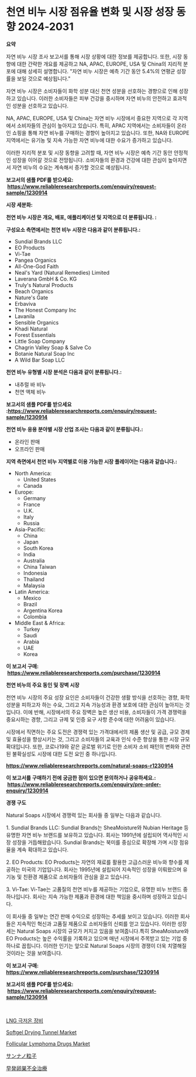 <p><h1>천연 비누 시장 점유율 변화 및 시장 성장 동향 2024-2031</h1></p><p><strong>요약</strong></p>
<p><p>자연 비누 시장 조사 보고서를 통해 시장 상황에 대한 정보를 제공합니다. 또한, 시장 동향에 대한 간략한 개요를 제공하고 NA, APAC, EUROPE, USA 및 China의 지리적 분포에 대해 상세히 설명합니다. "자연 비누 시장은 예측 기간 동안 5.4%의 연평균 성장률을 보일 것으로 예상됩니다."</p><p>자연 비누 시장은 소비자들이 화학 성분 대신 천연 성분을 선호하는 경향으로 인해 성장하고 있습니다. 이러한 소비자들은 피부 건강을 중시하며 자연 비누의 안전하고 효과적인 성분을 선호하고 있습니다.</p><p>NA, APAC, EUROPE, USA 및 China는 자연 비누 시장에서 중요한 지역으로 각 지역에서 소비자들의 관심이 높아지고 있습니다. 특히, APAC 지역에서는 소비자들이 온라인 쇼핑을 통해 자연 비누를 구매하는 경향이 높아지고 있습니다. 또한, NA와 EUROPE 지역에서는 유기농 및 지속 가능한 자연 비누에 대한 수요가 증가하고 있습니다.</p><p>이러한 지리적 분포 및 시장 동향을 고려할 때, 자연 비누 시장은 예측 기간 동안 안정적인 성장을 이어갈 것으로 전망됩니다. 소비자들의 환경과 건강에 대한 관심이 높아지면서 자연 비누의 수요는 계속해서 증가할 것으로 예상됩니다.</p></p>
<p><strong>보고서의 샘플 PDF를 받으세요: &nbsp;<a href="https://www.reliableresearchreports.com/enquiry/request-sample/1230914">https://www.reliableresearchreports.com/enquiry/request-sample/1230914</a></strong></p>
<p><strong>시장 세분화:</strong></p>
<p><strong> 천연 비누 시장은 개요, 배포, 애플리케이션 및 지역으로 더 분류됩니다. :</strong></p>
<p><strong>구성요소 측면에서는 천연 비누 시장은 다음과 같이 분류됩니다.:</strong></p>
<p><ul><li>Sundial Brands LLC</li><li>EO Products</li><li>Vi-Tae</li><li>Pangea Organics</li><li>All-One-God Faith</li><li>Neal's Yard (Natural Remedies) Limited</li><li>Laverana GmbH & Co. KG</li><li>Truly's Natural Products</li><li>Beach Organics</li><li>Nature's Gate</li><li>Erbaviva</li><li>The Honest Company Inc</li><li>Lavanila</li><li>Sensible Organics</li><li>Khadi Natural</li><li>Forest Essentials</li><li>Little Soap Company</li><li>Chagrin Valley Soap & Salve Co</li><li>Botanie Natural Soap Inc</li><li>A Wild Bar Soap LLC</li></ul></p>
<p><strong> 천연 비누 유형별 시장 분석은 다음과 같이 분류됩니다.:</strong></p>
<p><ul><li>내추럴 바 비누</li><li>천연 액체 비누</li></ul></p>
<p><strong>보고서의 샘플 PDF를 받으세요 :<a href="https://www.reliableresearchreports.com/enquiry/request-sample/1230914">https://www.reliableresearchreports.com/enquiry/request-sample/1230914</a></strong></p>
<p><strong> 천연 비누 응용 분야별 시장 산업 조사는 다음과 같이 분류됩니다.:</strong></p>
<p><ul><li>온라인 판매</li><li>오프라인 판매</li></ul></p>
<p><strong>지역 측면에서 천연 비누 지역별로 이용 가능한 시장 플레이어는 다음과 같습니다.:</strong></p>
<p><ul>
    <li>
        North America:
        <ul>
            <li>United States</li>
            <li>Canada</li>
        </ul>
    </li>
    <li>
        Europe:
        <ul>
            <li>Germany</li>
            <li>France</li>
            <li>U.K.</li>
            <li>Italy</li>
            <li>Russia</li>
        </ul>
    </li>
    <li>
        Asia-Pacific:
        <ul>
            <li>China</li>
            <li>Japan</li>
            <li>South Korea</li>
            <li>India</li>
            <li>Australia</li>
            <li>China Taiwan</li>
            <li>Indonesia</li>
            <li>Thailand</li>
            <li>Malaysia</li>
        </ul>
    </li>
    <li>
        Latin America:
        <ul>
            <li>Mexico</li>
            <li>Brazil</li>
            <li>Argentina Korea</li>
            <li>Colombia</li>
        </ul>
    </li>
    <li>
        Middle East & Africa:
        <ul>
            <li>Turkey</li>
            <li>Saudi</li>
            <li>Arabia</li>
            <li>UAE</li>
            <li>Korea</li>
        </ul>
    </li>
    </ul></p>
<p><strong>이 보고서 구매: &nbsp;<a href="https://www.reliableresearchreports.com/purchase/1230914">https://www.reliableresearchreports.com/purchase/1230914</a></strong></p>
<p><strong>천연 비누의 주요 동인 및 장벽 시장</strong></p>
<p><p>천연 비누 시장의 주요 성장 요인은 소비자들이 건강한 생활 방식을 선호하는 경향, 화학 성분을 피하고자 하는 수요, 그리고 지속 가능성과 환경 보호에 대한 관심이 높아지는 것입니다. 이에 반해, 시장에서의 주요 장벽은 높은 생산 비용, 소비자들이 가격 경쟁력을 중요시하는 경향, 그리고 규제 및 인증 요구 사항 준수에 대한 어려움이 있습니다.</p><p>시장에서 직면하는 주요 도전은 경쟁력 있는 가격대에서의 제품 생산 및 공급, 규모 경제 및 효율성을 향상시키는 것, 그리고 소비자들의 교육과 인식 수준 향상을 통한 시장 규모 확대입니다. 또한, 코로나19와 같은 글로벌 위기로 인한 소비자 소비 패턴의 변화와 관련된 불확실성도 시장에 대한 도전 요인 중 하나입니다.</p></p>
<p><strong><a href="https://www.reliableresearchreports.com/natural-soaps-r1230914">https://www.reliableresearchreports.com/natural-soaps-r1230914</a></strong></p>
<p><strong>이 보고서를 구매하기 전에 궁금한 점이 있으면 문의하거나 공유하세요.: &nbsp;<a href="https://www.reliableresearchreports.com/enquiry/pre-order-enquiry/1230914">https://www.reliableresearchreports.com/enquiry/pre-order-enquiry/1230914</a></strong></p>
<p><strong>경쟁 구도</strong></p>
<p><p>Natural Soaps 시장에서 경쟁력 있는 회사들 중 일부는 다음과 같습니다.</p><p>1. Sundial Brands LLC: Sundial Brands는 SheaMoisture와 Nubian Heritage 등 유명한 자연 비누 브랜드를 보유하고 있습니다. 회사는 1991년에 설립되어 역사적인 시장 성장을 거듭해왔습니다. Sundial Brands는 북미를 중심으로 확장해 가며 시장 점유율을 계속 확대하고 있습니다.</p><p>2. EO Products: EO Products는 자연의 재료를 활용한 고급스러운 비누와 향수를 제공하는 미국의 기업입니다. 회사는 1995년에 설립되어 지속적인 성장을 이뤄왔으며 유기농 및 친환경 제품으로 소비자들의 관심을 끌고 있습니다.</p><p>3. Vi-Tae: Vi-Tae는 고품질의 천연 비누를 제공하는 기업으로, 유명한 비누 브랜드 중 하나입니다. 회사는 지속 가능한 제품과 환경에 대한 책임을 중시하며 성장하고 있습니다.</p><p>이 회사들 중 일부는 연간 판매 수익으로 성장하는 추세를 보이고 있습니다. 이러한 회사들은 지속적인 혁신과 고품질 제품으로 소비자들의 신뢰를 얻고 있습니다. 이러한 성장세는 Natural Soaps 시장의 규모가 커지고 있음을 보여줍니다.특히 SheaMoisture와 EO Products는 높은 수익률을 기록하고 있으며 매년 시장에서 주목받고 있는 기업 중 하나로 꼽힙니다. 이러한 인기는 앞으로 Natural Soaps 시장의 경쟁이 더욱 치열해질 것이라는 것을 보여줍니다.</p></p>
<p><strong>이 보고서 구매: &nbsp; <a href="https://www.reliableresearchreports.com/purchase/1230914">https://www.reliableresearchreports.com/purchase/1230914</a></strong></p>
<p><strong>보고서의 샘플 PDF를 받으세요: &nbsp;<a href="https://www.reliableresearchreports.com/enquiry/request-sample/1230914">https://www.reliableresearchreports.com/enquiry/request-sample/1230914</a></strong><strong></strong></p>
<p>&nbsp;</p>
<p><p><a href="https://github.com/vsr06p4p49/Market-Research-Report-List-1/blob/main/787391924211.md">LNG 극저온 장비</a></p><p><a href="https://www.linkedin.com/pulse/global-softgel-drying-tunnel-market-size-trends-insights-projections-hk8of?trackingId=VckOBxAjGrC2ZtmJTDdilw%3D%3D">Softgel Drying Tunnel Market</a></p><p><a href="https://github.com/angelajermaine/Market-Research-Report-List-2/blob/main/follicular-lymphoma-drugs-market.md">Follicular Lymphoma Drugs Market</a></p><p><a href="https://github.com/zjkmgcs938405/Market-Research-Report-List-1/blob/main/623335525991.md">サンナノ粒子</a></p><p><a href="https://github.com/schmahlson/Market-Research-Report-List-1/blob/main/678892425994.md">早発卵巣不全治療</a></p></p>